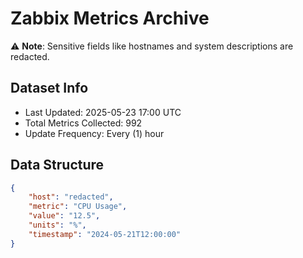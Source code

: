 # Zabbix Metrics Archive

⚠️ **Note**: Sensitive fields like hostnames and system descriptions are redacted.

## Dataset Info
- Last Updated: 2025-05-23 17:00 UTC
- Total Metrics Collected: 992
- Update Frequency: Every (1) hour

## Data Structure
```json
{
    "host": "redacted",
    "metric": "CPU Usage",
    "value": "12.5",
    "units": "%",
    "timestamp": "2024-05-21T12:00:00"
}
```
